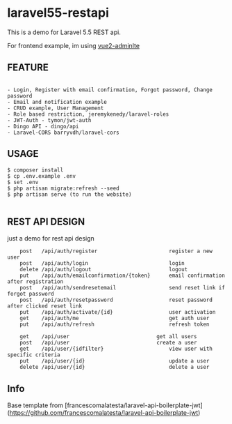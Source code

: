 # laravel55-restapi

This is a demo for Laravel 5.5 REST api. 

For frontend example, im using [vue2-adminlte](https://github.com/chrissetyawan/vue2-adminlte/) 

## FEATURE

```

- Login, Register with email confirmation, Forgot password, Change password
- Email and notification example
- CRUD example, User Management
- Role based restriction, jeremykenedy/laravel-roles
- JWT-Auth - tymon/jwt-auth
- Dingo API - dingo/api
- Laravel-CORS barryvdh/laravel-cors

```


## USAGE

```
$ composer install
$ cp .env.example .env
$ set .env
$ php artisan migrate:refresh --seed
$ php artisan serve (to run the website)


```
## REST API DESIGN

just a demo for rest api design

```
    post   /api/auth/register                       register a new user
    post   /api/auth/login                          login
    delete /api/auth/logout            	            logout
    put    /api/auth/emailconfirmation/{token}      email confirmation after registration
    post   /api/auth/sendresetemail                 send reset link if forgot password
    post   /api/auth/resetpassword            	    reset password after clicked reset link
    put    /api/auth/activate/{id}                  user activation
    get    /api/auth/me                             get auth user
    put    /api/auth/refresh                        refresh token
    
    get    /api/user              	            get all users
    post   /api/user              	            create a user
    get    /api/user/{idfilter}                     view user with specific criteria
    put    /api/user/{id}            	            update a user
    delete /api/user/{id}           	            delete a user
```

## Info
Base template from [francescomalatesta/laravel-api-boilerplate-jwt] (https://github.com/francescomalatesta/laravel-api-boilerplate-jwt) 
